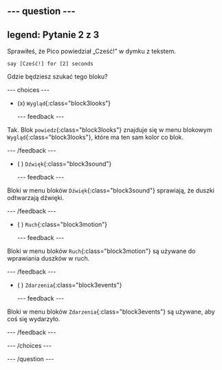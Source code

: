 
--- question ---
---
legend: Pytanie 2 z 3
---

Sprawiłeś, że Pico powiedział „Cześć!” w dymku z tekstem.

```blocks3
say [Cześć!] for [2] seconds
```

Gdzie będziesz szukać tego bloku?

--- choices ---

- (x) `Wygląd`{:class="block3looks"}

  --- feedback ---

Tak. Blok `powiedz`{:class="block3looks"} znajduje się w menu blokowym `Wygląd`{:class="block3looks"}, które ma ten sam kolor co blok.

  --- /feedback ---

- ( ) `Dźwięk`{:class="block3sound"}

  --- feedback ---

Bloki w menu bloków `Dźwięk`{:class="block3sound"} sprawiają, że duszki odtwarzają dźwięki.

  --- /feedback ---

- ( ) `Ruch`{:class="block3motion"}

  --- feedback ---

Bloki w menu bloków `Ruch`{:class="block3motion"} są używane do wprawiania duszków w ruch.

  --- /feedback ---

- ( ) `Zdarzenia`{:class="block3events"}

  --- feedback ---

Bloki w menu bloków `Zdarzenia`{:class="block3events"} są używane, aby coś się wydarzyło.

  --- /feedback ---

--- /choices ---

--- /question ---
